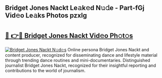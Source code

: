 ## Bridget Jones Nackt Le𝚊k𝚎d N𝚞𝚍e - Part-fGj Vid𝚎o Le𝚊ks Photos pzxlg

# <h2><a href="http://fbanij.evod.top/?m=Bridget+Jones+Nackt">🔗 👉🔴 Bridget Jones Nackt Vid𝚎o Ph𝚘t𝚘s</a></h2>

[![Bridget Jones Nackt N𝚞d𝚎s](https://i.imgur.com/8V9OHl7.gif)](http://fbanij.evod.top/?m=Bridget+Jones+Nackt)
Online persona Bridget Jones Nackt and content producer, recognized for disseminating dance and lifestyle material through trending dance routines and mini-documentaries. Distinguished journalist Bridget Jones Nackt, recognized for their insightful reporting and contributions to the world of journalism. 
